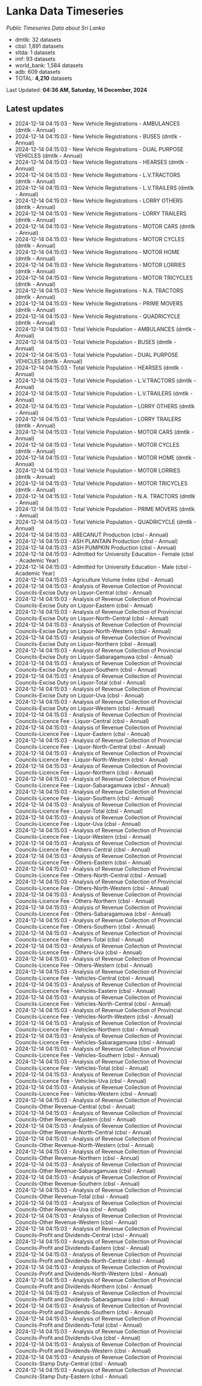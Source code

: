 # Lanka Data Timeseries
*Public Timeseries Data about Sri Lanka*

* dmtlk: 32 datasets
* cbsl: 1,891 datasets
* sltda: 1 datasets
* imf: 93 datasets
* world_bank: 1,584 datasets
* adb: 609 datasets
* TOTAL: **4,210** datasets

Last Updated: **04:36 AM, Saturday, 14 December, 2024**

## Latest updates

* 2024-12-14 04:15:03 - New Vehicle Registrations - AMBULANCES (dmtlk - Annual)
* 2024-12-14 04:15:03 - New Vehicle Registrations - BUSES (dmtlk - Annual)
* 2024-12-14 04:15:03 - New Vehicle Registrations - DUAL PURPOSE VEHICLES (dmtlk - Annual)
* 2024-12-14 04:15:03 - New Vehicle Registrations - HEARSES (dmtlk - Annual)
* 2024-12-14 04:15:03 - New Vehicle Registrations - L.V.TRACTORS (dmtlk - Annual)
* 2024-12-14 04:15:03 - New Vehicle Registrations - L.V.TRAILERS (dmtlk - Annual)
* 2024-12-14 04:15:03 - New Vehicle Registrations - LORRY OTHERS (dmtlk - Annual)
* 2024-12-14 04:15:03 - New Vehicle Registrations - LORRY TRAILERS (dmtlk - Annual)
* 2024-12-14 04:15:03 - New Vehicle Registrations - MOTOR CARS (dmtlk - Annual)
* 2024-12-14 04:15:03 - New Vehicle Registrations - MOTOR CYCLES (dmtlk - Annual)
* 2024-12-14 04:15:03 - New Vehicle Registrations - MOTOR HOME (dmtlk - Annual)
* 2024-12-14 04:15:03 - New Vehicle Registrations - MOTOR LORRIES (dmtlk - Annual)
* 2024-12-14 04:15:03 - New Vehicle Registrations - MOTOR TRICYCLES (dmtlk - Annual)
* 2024-12-14 04:15:03 - New Vehicle Registrations - N.A. TRACTORS (dmtlk - Annual)
* 2024-12-14 04:15:03 - New Vehicle Registrations - PRIME MOVERS (dmtlk - Annual)
* 2024-12-14 04:15:03 - New Vehicle Registrations - QUADRICYCLE (dmtlk - Annual)
* 2024-12-14 04:15:03 - Total Vehicle Population - AMBULANCES (dmtlk - Annual)
* 2024-12-14 04:15:03 - Total Vehicle Population - BUSES (dmtlk - Annual)
* 2024-12-14 04:15:03 - Total Vehicle Population - DUAL PURPOSE VEHICLES (dmtlk - Annual)
* 2024-12-14 04:15:03 - Total Vehicle Population - HEARSES (dmtlk - Annual)
* 2024-12-14 04:15:03 - Total Vehicle Population - L.V.TRACTORS (dmtlk - Annual)
* 2024-12-14 04:15:03 - Total Vehicle Population - L.V.TRAILERS (dmtlk - Annual)
* 2024-12-14 04:15:03 - Total Vehicle Population - LORRY OTHERS (dmtlk - Annual)
* 2024-12-14 04:15:03 - Total Vehicle Population - LORRY TRAILERS (dmtlk - Annual)
* 2024-12-14 04:15:03 - Total Vehicle Population - MOTOR CARS (dmtlk - Annual)
* 2024-12-14 04:15:03 - Total Vehicle Population - MOTOR CYCLES (dmtlk - Annual)
* 2024-12-14 04:15:03 - Total Vehicle Population - MOTOR HOME (dmtlk - Annual)
* 2024-12-14 04:15:03 - Total Vehicle Population - MOTOR LORRIES (dmtlk - Annual)
* 2024-12-14 04:15:03 - Total Vehicle Population - MOTOR TRICYCLES (dmtlk - Annual)
* 2024-12-14 04:15:03 - Total Vehicle Population - N.A. TRACTORS (dmtlk - Annual)
* 2024-12-14 04:15:03 - Total Vehicle Population - PRIME MOVERS (dmtlk - Annual)
* 2024-12-14 04:15:03 - Total Vehicle Population - QUADRICYCLE (dmtlk - Annual)
* 2024-12-14 04:15:03 - ARECANUT Production (cbsl - Annual)
* 2024-12-14 04:15:03 - ASH PLANTAIN Production (cbsl - Annual)
* 2024-12-14 04:15:03 - ASH PUMPKIN Production (cbsl - Annual)
* 2024-12-14 04:15:03 - Admitted for University Education - Female (cbsl - Academic Year)
* 2024-12-14 04:15:03 - Admitted for University Education - Male (cbsl - Academic Year)
* 2024-12-14 04:15:03 - Agriculture Volume Index (cbsl - Annual)
* 2024-12-14 04:15:03 - Analysis of Revenue Collection of Provincial Councils-Excise Duty on Liquor-Central (cbsl - Annual)
* 2024-12-14 04:15:03 - Analysis of Revenue Collection of Provincial Councils-Excise Duty on Liquor-Eastern (cbsl - Annual)
* 2024-12-14 04:15:03 - Analysis of Revenue Collection of Provincial Councils-Excise Duty on Liquor-North-Central (cbsl - Annual)
* 2024-12-14 04:15:03 - Analysis of Revenue Collection of Provincial Councils-Excise Duty on Liquor-North-Western (cbsl - Annual)
* 2024-12-14 04:15:03 - Analysis of Revenue Collection of Provincial Councils-Excise Duty on Liquor-Northern (cbsl - Annual)
* 2024-12-14 04:15:03 - Analysis of Revenue Collection of Provincial Councils-Excise Duty on Liquor-Sabaragamuwa (cbsl - Annual)
* 2024-12-14 04:15:03 - Analysis of Revenue Collection of Provincial Councils-Excise Duty on Liquor-Southern (cbsl - Annual)
* 2024-12-14 04:15:03 - Analysis of Revenue Collection of Provincial Councils-Excise Duty on Liquor-Total (cbsl - Annual)
* 2024-12-14 04:15:03 - Analysis of Revenue Collection of Provincial Councils-Excise Duty on Liquor-Uva (cbsl - Annual)
* 2024-12-14 04:15:03 - Analysis of Revenue Collection of Provincial Councils-Excise Duty on Liquor-Western (cbsl - Annual)
* 2024-12-14 04:15:03 - Analysis of Revenue Collection of Provincial Councils-Licence Fee - Liquor-Central (cbsl - Annual)
* 2024-12-14 04:15:03 - Analysis of Revenue Collection of Provincial Councils-Licence Fee - Liquor-Eastern (cbsl - Annual)
* 2024-12-14 04:15:03 - Analysis of Revenue Collection of Provincial Councils-Licence Fee - Liquor-North-Central (cbsl - Annual)
* 2024-12-14 04:15:03 - Analysis of Revenue Collection of Provincial Councils-Licence Fee - Liquor-North-Western (cbsl - Annual)
* 2024-12-14 04:15:03 - Analysis of Revenue Collection of Provincial Councils-Licence Fee - Liquor-Northern (cbsl - Annual)
* 2024-12-14 04:15:03 - Analysis of Revenue Collection of Provincial Councils-Licence Fee - Liquor-Sabaragamuwa (cbsl - Annual)
* 2024-12-14 04:15:03 - Analysis of Revenue Collection of Provincial Councils-Licence Fee - Liquor-Southern (cbsl - Annual)
* 2024-12-14 04:15:03 - Analysis of Revenue Collection of Provincial Councils-Licence Fee - Liquor-Total (cbsl - Annual)
* 2024-12-14 04:15:03 - Analysis of Revenue Collection of Provincial Councils-Licence Fee - Liquor-Uva (cbsl - Annual)
* 2024-12-14 04:15:03 - Analysis of Revenue Collection of Provincial Councils-Licence Fee - Liquor-Western (cbsl - Annual)
* 2024-12-14 04:15:03 - Analysis of Revenue Collection of Provincial Councils-Licence Fee - Others-Central (cbsl - Annual)
* 2024-12-14 04:15:03 - Analysis of Revenue Collection of Provincial Councils-Licence Fee - Others-Eastern (cbsl - Annual)
* 2024-12-14 04:15:03 - Analysis of Revenue Collection of Provincial Councils-Licence Fee - Others-North-Central (cbsl - Annual)
* 2024-12-14 04:15:03 - Analysis of Revenue Collection of Provincial Councils-Licence Fee - Others-North-Western (cbsl - Annual)
* 2024-12-14 04:15:03 - Analysis of Revenue Collection of Provincial Councils-Licence Fee - Others-Northern (cbsl - Annual)
* 2024-12-14 04:15:03 - Analysis of Revenue Collection of Provincial Councils-Licence Fee - Others-Sabaragamuwa (cbsl - Annual)
* 2024-12-14 04:15:03 - Analysis of Revenue Collection of Provincial Councils-Licence Fee - Others-Southern (cbsl - Annual)
* 2024-12-14 04:15:03 - Analysis of Revenue Collection of Provincial Councils-Licence Fee - Others-Total (cbsl - Annual)
* 2024-12-14 04:15:03 - Analysis of Revenue Collection of Provincial Councils-Licence Fee - Others-Uva (cbsl - Annual)
* 2024-12-14 04:15:03 - Analysis of Revenue Collection of Provincial Councils-Licence Fee - Others-Western (cbsl - Annual)
* 2024-12-14 04:15:03 - Analysis of Revenue Collection of Provincial Councils-Licence Fee - Vehicles-Central (cbsl - Annual)
* 2024-12-14 04:15:03 - Analysis of Revenue Collection of Provincial Councils-Licence Fee - Vehicles-Eastern (cbsl - Annual)
* 2024-12-14 04:15:03 - Analysis of Revenue Collection of Provincial Councils-Licence Fee - Vehicles-North-Central (cbsl - Annual)
* 2024-12-14 04:15:03 - Analysis of Revenue Collection of Provincial Councils-Licence Fee - Vehicles-North-Western (cbsl - Annual)
* 2024-12-14 04:15:03 - Analysis of Revenue Collection of Provincial Councils-Licence Fee - Vehicles-Northern (cbsl - Annual)
* 2024-12-14 04:15:03 - Analysis of Revenue Collection of Provincial Councils-Licence Fee - Vehicles-Sabaragamuwa (cbsl - Annual)
* 2024-12-14 04:15:03 - Analysis of Revenue Collection of Provincial Councils-Licence Fee - Vehicles-Southern (cbsl - Annual)
* 2024-12-14 04:15:03 - Analysis of Revenue Collection of Provincial Councils-Licence Fee - Vehicles-Total (cbsl - Annual)
* 2024-12-14 04:15:03 - Analysis of Revenue Collection of Provincial Councils-Licence Fee - Vehicles-Uva (cbsl - Annual)
* 2024-12-14 04:15:03 - Analysis of Revenue Collection of Provincial Councils-Licence Fee - Vehicles-Western (cbsl - Annual)
* 2024-12-14 04:15:03 - Analysis of Revenue Collection of Provincial Councils-Other Revenue-Central (cbsl - Annual)
* 2024-12-14 04:15:03 - Analysis of Revenue Collection of Provincial Councils-Other Revenue-Eastern (cbsl - Annual)
* 2024-12-14 04:15:03 - Analysis of Revenue Collection of Provincial Councils-Other Revenue-North-Central (cbsl - Annual)
* 2024-12-14 04:15:03 - Analysis of Revenue Collection of Provincial Councils-Other Revenue-North-Western (cbsl - Annual)
* 2024-12-14 04:15:03 - Analysis of Revenue Collection of Provincial Councils-Other Revenue-Northern (cbsl - Annual)
* 2024-12-14 04:15:03 - Analysis of Revenue Collection of Provincial Councils-Other Revenue-Sabaragamuwa (cbsl - Annual)
* 2024-12-14 04:15:03 - Analysis of Revenue Collection of Provincial Councils-Other Revenue-Southern (cbsl - Annual)
* 2024-12-14 04:15:03 - Analysis of Revenue Collection of Provincial Councils-Other Revenue-Total (cbsl - Annual)
* 2024-12-14 04:15:03 - Analysis of Revenue Collection of Provincial Councils-Other Revenue-Uva (cbsl - Annual)
* 2024-12-14 04:15:03 - Analysis of Revenue Collection of Provincial Councils-Other Revenue-Western (cbsl - Annual)
* 2024-12-14 04:15:03 - Analysis of Revenue Collection of Provincial Councils-Profit and Dividends-Central (cbsl - Annual)
* 2024-12-14 04:15:03 - Analysis of Revenue Collection of Provincial Councils-Profit and Dividends-Eastern (cbsl - Annual)
* 2024-12-14 04:15:03 - Analysis of Revenue Collection of Provincial Councils-Profit and Dividends-North-Central (cbsl - Annual)
* 2024-12-14 04:15:03 - Analysis of Revenue Collection of Provincial Councils-Profit and Dividends-North-Western (cbsl - Annual)
* 2024-12-14 04:15:03 - Analysis of Revenue Collection of Provincial Councils-Profit and Dividends-Northern (cbsl - Annual)
* 2024-12-14 04:15:03 - Analysis of Revenue Collection of Provincial Councils-Profit and Dividends-Sabaragamuwa (cbsl - Annual)
* 2024-12-14 04:15:03 - Analysis of Revenue Collection of Provincial Councils-Profit and Dividends-Southern (cbsl - Annual)
* 2024-12-14 04:15:03 - Analysis of Revenue Collection of Provincial Councils-Profit and Dividends-Total (cbsl - Annual)
* 2024-12-14 04:15:03 - Analysis of Revenue Collection of Provincial Councils-Profit and Dividends-Uva (cbsl - Annual)
* 2024-12-14 04:15:03 - Analysis of Revenue Collection of Provincial Councils-Profit and Dividends-Western (cbsl - Annual)
* 2024-12-14 04:15:03 - Analysis of Revenue Collection of Provincial Councils-Stamp Duty-Central (cbsl - Annual)
* 2024-12-14 04:15:03 - Analysis of Revenue Collection of Provincial Councils-Stamp Duty-Eastern (cbsl - Annual)